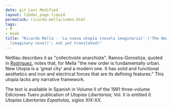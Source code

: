 ```yaml
---
date: git Last Modified
layout: libdoc_page.liquid
permalink: ricardo-mella/index.html
tags:
- M
- book
title: "Ricardo Mella - 'La nueva utopía (novela imaginaria)' ('The New Utopia'
  (imaginary novel)'; not yet translated)"
---
```


Nettlau describes it as "collectiviste  anarchiste". Ramos-Gorostiza, quoted in  <a href="http://publish.lib.umd.edu/scifi/article/view/278/41"> Rodríguez</a>, notes that,  for Mella "the new order is fundamentally urban. New Utopia is a 'great city'  and a modern one. It has solid and functional aesthetics and iron and electrical  forces that are its defining features." This utopia lacks any narrative framework.
 

The text is available in Spanish in  Volume II of the 1991 three-volume Ediciones Tuero publication of _Utopías  Libertarias_; Vol. II is entitled _II. Utopías Libertarias Españolas,  siglos XIX-XX_.